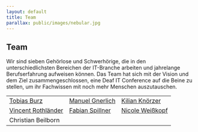 ```yaml
---
layout: default
title: Team
parallax: public/images/nebular.jpg
---
```


## Team

Wir sind sieben Gehörlose und Schwerhörige, die in den unterschiedlichsten Bereichen der IT-Branche arbeiten und jahrelange Berufserfahrung aufweisen können. Das Team hat sich mit der Vision und dem Ziel zusammengeschlossen, eine Deaf IT Conference auf die Beine zu stellen, um ihr Fachwissen mit noch mehr Menschen auszutauschen.

<table>
	<tr>
		<td><a href="/team/tobias-burz">Tobias Burz</a></td>
		<td><a href="/team/manuel-gnerlich">Manuel Gnerlich</a></td>
		<td><a href="/team/kilian-knoerzer">Kilian Knörzer</a></td>
	</tr>
	<tr>
		<td><a href="/team/vincent-rothlaender">Vincent Rothländer</a></td>
		<td><a href="/team/fabian-spillner">Fabian Spillner</a></td>
		<td><a href="/team/nicole-weisskopf">Nicole Weißkopf</a></td>
	</tr>
	<tr>
		<td>Christian Beilborn</td>
	</tr>
</table>
